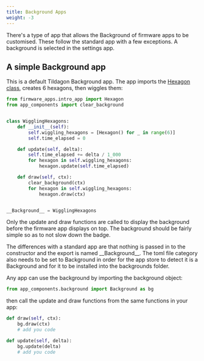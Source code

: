 ```yaml
---
title: Background Apps
weight: -3
---
```


There's a type of app that allows the Background of firmware apps to be customised. These follow the standard app with a few exceptions. A background is selected in the settings app.

## A simple Background app

This is a default Tildagon Background app. The app imports the [Hexagon class](https://github.com/emfcamp/badge-2024-software/blob/main/modules/firmware_apps/intro_app.py), creates 6 hexagons, then wiggles them:

```python
from firmware_apps.intro_app import Hexagon
from app_components import clear_background


class WigglingHexagons:
    def __init__(self):
        self.wiggling_hexagons = [Hexagon() for _ in range(6)]
        self.time_elapsed = 0

    def update(self, delta):
        self.time_elapsed += delta / 1_000
        for hexagon in self.wiggling_hexagons:
            hexagon.update(self.time_elapsed)

    def draw(self, ctx):
        clear_background(ctx)
        for hexagon in self.wiggling_hexagons:
            hexagon.draw(ctx)


__Background__ = WigglingHexagons
```

Only the update and draw functions are called to display the background before the firmware app displays on top. The background should be fairly simple so as to not slow down the badge.

The differences with a standard app are that nothing is passed in to the constructor and the export is named \_\_Background\_\_. The toml file category also needs to be set to Background in order for the app store to detect it is a Background and for it to be installed into the backgrounds folder.

Any app can use the background by importing the background object:

```python
from app_components.background import Background as bg
```

then call the update and draw functions from the same functions in your app:

```python
def draw(self, ctx):
    bg.draw(ctx)
    # add you code

def update(self, delta):
    bg.update(delta)
    # add you code
```
